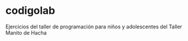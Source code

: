 # codigolab

Ejercicios del taller de programación para niños y adolescentes del Taller Manito de Hacha
